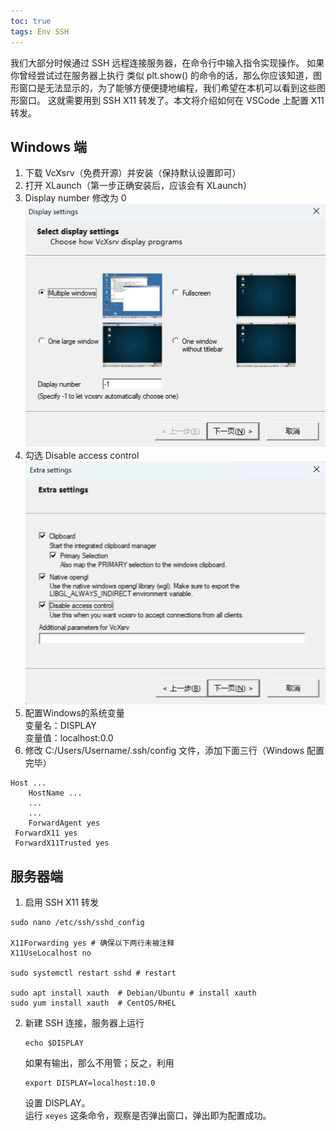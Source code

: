```yaml
---
toc: true
tags: Env SSH
---
```

我们大部分时候通过 SSH 远程连接服务器，在命令行中输入指令实现操作。
如果你曾经尝试过在服务器上执行 类似 plt.show() 的命令的话，那么你应该知道，图形窗口是无法显示的，为了能够方便便捷地编程，我们希望在本机可以看到这些图形窗口。
这就需要用到 SSH X11 转发了。本文将介绍如何在 VSCode 上配置 X11 转发。

## Windows 端
1. 下载 VcXsrv（免费开源）并安装（保持默认设置即可）
2. 打开 XLaunch（第一步正确安装后，应该会有 XLaunch）
3. Display number 修改为 0
![display](https://github.com/xinqiaoW/xinqiaoW.github.io/raw/master/images/display.png)
4. 勾选 Disable access control
![sets](https://github.com/xinqiaoW/xinqiaoW.github.io/raw/master/images/sets.png)
5. 配置Windows的系统变量   
   变量名：DISPLAY  
   变量值：localhost:0.0
6. 修改 C:/Users/Username/.ssh/config 文件，添加下面三行（Windows 配置完毕）
```
Host ...
	HostName ...
	...
	...
	ForwardAgent yes
 ForwardX11 yes
 ForwardX11Trusted yes
```

## 服务器端  
1. 启用 SSH X11 转发  
```
sudo nano /etc/ssh/sshd_config

X11Forwarding yes # 确保以下两行未被注释
X11UseLocalhost no

sudo systemctl restart sshd # restart
 
sudo apt install xauth  # Debian/Ubuntu # install xauth
sudo yum install xauth  # CentOS/RHEL     
```

2. 新建 SSH 连接，服务器上运行  
	```
	echo $DISPLAY
	```  
	如果有输出，那么不用管；反之，利用  
	```
	export DISPLAY=localhost:10.0
	```  
	设置 DISPLAY。  
	运行 ```xeyes``` 这条命令，观察是否弹出窗口，弹出即为配置成功。
 
